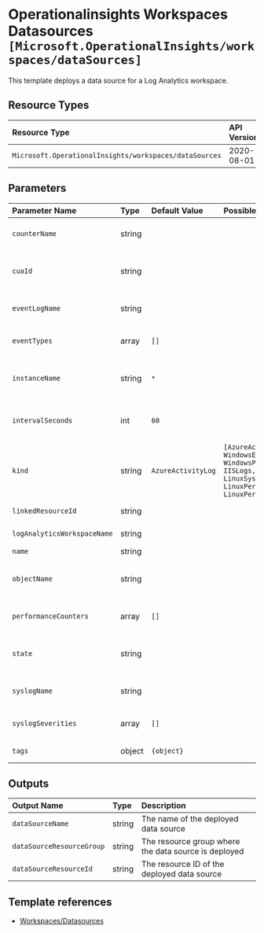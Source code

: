 # Operationalinsights Workspaces Datasources `[Microsoft.OperationalInsights/workspaces/dataSources]`

This template deploys a data source for a Log Analytics workspace.

## Resource Types

| Resource Type | API Version |
| :-- | :-- |
| `Microsoft.OperationalInsights/workspaces/dataSources` | 2020-08-01 |

## Parameters

| Parameter Name | Type | Default Value | Possible Values | Description |
| :-- | :-- | :-- | :-- | :-- |
| `counterName` | string |  |  | Optional. Counter name to configure when kind is WindowsPerformanceCounter. |
| `cuaId` | string |  |  | Optional. Customer Usage Attribution ID (GUID). This GUID must be previously registered |
| `eventLogName` | string |  |  | Optional. Windows event log name to configure when kind is WindowsEvent. |
| `eventTypes` | array | `[]` |  | Optional. Windows event types to configure when kind is WindowsEvent. |
| `instanceName` | string | `*` |  | Optional. Name of the instance to configure when kind is WindowsPerformanceCounter or LinuxPerformanceObject. |
| `intervalSeconds` | int | `60` |  | Optional. Interval in seconds to configure when kind is WindowsPerformanceCounter or LinuxPerformanceObject. |
| `kind` | string | `AzureActivityLog` | `[AzureActivityLog, WindowsEvent, WindowsPerformanceCounter, IISLogs, LinuxSyslog, LinuxSyslogCollection, LinuxPerformanceObject, LinuxPerformanceCollection]` | Required. The kind of the DataSource. |
| `linkedResourceId` | string |  |  | Optional. ID of the resource to be linked. |
| `logAnalyticsWorkspaceName` | string |  |  | Required. Name of the Log Analytics workspace |
| `name` | string |  |  | Required. Name of the solution |
| `objectName` | string |  |  | Optional. Name of the object to configure when kind is WindowsPerformanceCounter or LinuxPerformanceObject. |
| `performanceCounters` | array | `[]` |  | Optional. List of counters to configure when the kind is LinuxPerformanceObject. |
| `state` | string |  |  | Optional. State to configure when kind is IISLogs or LinuxSyslogCollection or LinuxPerformanceCollection. |
| `syslogName` | string |  |  | Optional. System log to configure when kind is LinuxSyslog. |
| `syslogSeverities` | array | `[]` |  | Optional. Severities to configure when kind is LinuxSyslog. |
| `tags` | object | `{object}` |  | Optional. Tags to configure in the resource. |

## Outputs

| Output Name | Type | Description |
| :-- | :-- | :-- |
| `dataSourceName` | string | The name of the deployed data source |
| `dataSourceResourceGroup` | string | The resource group where the data source is deployed |
| `dataSourceResourceId` | string | The resource ID of the deployed data source |

## Template references

- [Workspaces/Datasources](https://docs.microsoft.com/en-us/azure/templates/Microsoft.OperationalInsights/2020-08-01/workspaces/dataSources)
